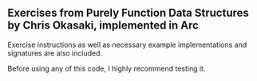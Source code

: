 Exercises from Purely Function Data Structures by Chris Okasaki, implemented in Arc
-----------------------------------------------------------------------------------


Exercise instructions as well as necessary example implementations and signatures are also included.

Before using any of this code, I highly recommend testing it.
